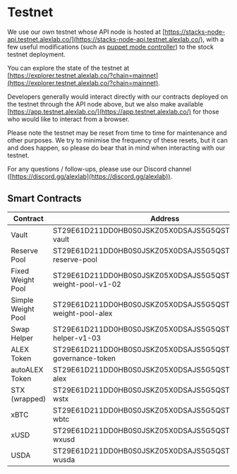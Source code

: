 # Testnet

We use our own testnet whose API node is hosted at [https://stacks-node-api.testnet.alexlab.co/](https://stacks-node-api.testnet.alexlab.co/), with a few useful modifications (such as [puppet mode controller](http://127.0.0.1:5000/s/sPu0USrFZJvbjvTbkBTh/)) to the stock testnet deployment.

You can explore the state of the testnet at [https://explorer.testnet.alexlab.co/?chain=mainnet](https://explorer.testnet.alexlab.co/?chain=mainnet).

Developers generally would interact directly with our contracts deployed on the testnet through the API node above, but we also make available [https://app.testnet.alexlab.co/](https://app.testnet.alexlab.co/) for those who would like to interact from a browser.

Please note the testnet may be reset from time to time for maintenance and other purposes. We try to minimise the frequency of these resets, but it can and does happen, so please do bear that in mind when interacting with our testnet.

For any questions / follow-ups, please use our Discord channel ([https://discord.gg/alexlab](https://discord.gg/alexlab)).

## Smart Contracts

<table><thead><tr><th width="167">Contract</th><th>Address</th></tr></thead><tbody><tr><td>Vault</td><td>ST29E61D211DD0HB0S0JSKZ05X0DSAJS5G5QSTXDX.alex-vault</td></tr><tr><td>Reserve Pool</td><td>ST29E61D211DD0HB0S0JSKZ05X0DSAJS5G5QSTXDX.alex-reserve-pool</td></tr><tr><td>Fixed Weight Pool</td><td>ST29E61D211DD0HB0S0JSKZ05X0DSAJS5G5QSTXDX.fixed-weight-pool-v1-02</td></tr><tr><td>Simple Weight Pool</td><td>ST29E61D211DD0HB0S0JSKZ05X0DSAJS5G5QSTXDX.simple-weight-pool-alex</td></tr><tr><td>Swap Helper</td><td>ST29E61D211DD0HB0S0JSKZ05X0DSAJS5G5QSTXDX.swap-helper-v1-03</td></tr><tr><td>ALEX Token</td><td>ST29E61D211DD0HB0S0JSKZ05X0DSAJS5G5QSTXDX.age000-governance-token</td></tr><tr><td>autoALEX Token</td><td>ST29E61D211DD0HB0S0JSKZ05X0DSAJS5G5QSTXDX.auto-alex</td></tr><tr><td>STX (wrapped)</td><td>ST29E61D211DD0HB0S0JSKZ05X0DSAJS5G5QSTXDX.token-wstx</td></tr><tr><td>xBTC</td><td>ST29E61D211DD0HB0S0JSKZ05X0DSAJS5G5QSTXDX.token-wbtc</td></tr><tr><td>xUSD</td><td>ST29E61D211DD0HB0S0JSKZ05X0DSAJS5G5QSTXDX.token-wxusd</td></tr><tr><td>USDA</td><td>ST29E61D211DD0HB0S0JSKZ05X0DSAJS5G5QSTXDX.token-wusda</td></tr></tbody></table>


